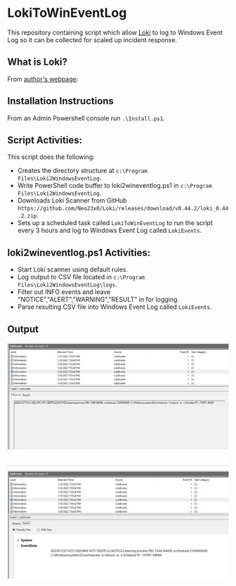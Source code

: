 # LokiToWinEventLog

This repository containing script which allow [Loki](https://github.com/Neo23x0/Loki) to log to Windows Event Log so it can be collected for scaled up incident response.

## What is Loki?

From [author's webpage](https://github.com/Neo23x0/Loki):


## Installation Instructions

From an Admin Powershell console run ```.\Install.ps1```. 

## Script Activities:

This script does the following:

* Creates the directory structure at ```c:\Program Files\Loki2WindowsEventLog```.
* Write PowerShell code buffer to loki2wineventlog.ps1 in ```c:\Program Files\Loki2WindowsEventLog```.
* Downloads Loki Scanner from GitHub ```https://github.com/Neo23x0/Loki/releases/download/v0.44.2/loki_0.44.2.zip```.
* Sets up a scheduled task called ```LokiToWinEventLog``` to run the script every 3 hours and log to Windows Event Log called ```LokiEvents```.

## loki2wineventlog.ps1 Activities:

* Start Loki scanner using default rules.
* Log output to CSV file located in ```c:\Program Files\Loki2WindowsEventLog\logs```.
* Filter out INFO events and leave "NOTICE","ALERT","WARNING","RESULT" in for logging.
* Parse resulting CSV file into Windows Event Log called ```LokiEvents```.

## Output 

![](./pic/output.png)

![](./pic/rawoutput.png)
